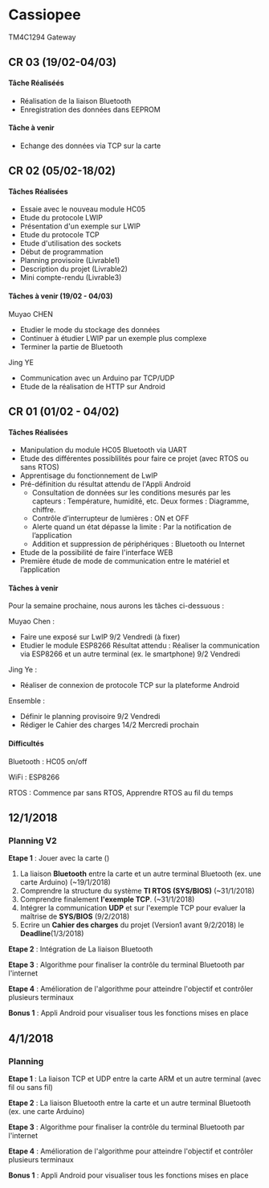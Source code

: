 # Cassiopee
TM4C1294 Gateway

## CR 03 (19/02-04/03)

#### Tâche Réaliséés
- Réalisation de la liaison Bluetooth
- Enregistration des données dans EEPROM


#### Tâche à venir
- Echange des données via TCP sur la carte



## CR 02 (05/02-18/02)

#### Tâches Réalisées

- Essaie avec le nouveau module HC05
- Etude du protocole LWIP
- Présentation d'un exemple sur LWIP
- Etude du protocole TCP
- Etude d'utilisation des sockets
- Début de programmation
- Planning provisoire (Livrable1)
- Description du projet (Livrable2)
- Mini compte-rendu (Livrable3)



#### Tâches à venir (19/02 - 04/03)

Muyao CHEN

- Etudier le mode du stockage des données
- Continuer à étudier LWIP par un exemple plus complexe
- Terminer la partie de Bluetooth

Jing YE
- Communication avec un Arduino par TCP/UDP
- Etude de la réalisation de HTTP sur Android


## CR 01 (01/02 - 04/02)

#### Tâches Réalisées

- Manipulation du module HC05 Bluetooth via UART 
- Etude des différentes possiblilités pour faire ce projet (avec RTOS ou sans RTOS)
- Apprentisage du fonctionnement de LwIP
- Pré-définition du résultat attendu de l'Appli Android
  - Consultation de données sur les conditions mesurés par les capteurs : Température, humidité, etc. Deux formes : Diagramme, chiffre.
  - Contrôle d’interrupteur de lumières : ON et OFF
  - Alerte quand un état dépasse la limite : Par la notification de l’application
  - Addition et suppression de périphériques : Bluetooth ou Internet  
- Etude de la possibilité de faire l'interface WEB 
- Première étude de mode de communication entre le matériel et l’application

#### Tâches à venir

Pour la semaine prochaine, nous aurons les tâches ci-dessuous : 

Muyao Chen : 

- Faire une exposé sur LwIP 	9/2 Vendredi (à fixer)
- Etudier le module ESP8266 Résultat attendu : Réaliser la communication via ESP8266 et un autre terminal (ex. le smartphone)    9/2 Vendredi

Jing Ye : 

- Réaliser de connexion de protocole TCP sur la plateforme Android

Ensemble :

- Définir le planning provisoire	9/2 Vendredi
- Rédiger le Cahier des charges    14/2 Mercredi prochain 

#### Difficultés

Bluetooth : HC05 on/off

WiFi : ESP8266

RTOS : Commence par sans RTOS, Apprendre RTOS au fil du temps 



## 12/1/2018

### Planning V2

**Etape 1** : Jouer avec la carte ()

1. La liaison **Bluetooth** entre la carte et un autre terminal Bluetooth (ex. une carte Arduino) (~19/1/2018)
2. Comprendre la structure du système **TI RTOS (SYS/BIOS)**  (~31/1/2018)
3. Comprendre finalement **l'exemple TCP**. (~31/1/2018)
4. Intégrer la communication **UDP** et sur l'exemple TCP pour evaluer la maîtrise de **SYS/BIOS** (9/2/2018)
5. Ecrire un **Cahier des charges** du projet (Version1 avant 9/2/2018) le **Deadline**(1/3/2018)

**Etape 2** : Intégration de La liaison Bluetooth

**Etape 3** : Algorithme pour finaliser la contrôle du terminal Bluetooth par l'internet

**Etape 4** : Amélioration de l'algorithme pour atteindre l'objectif et contrôler plusieurs terminaux

**Bonus 1** : Appli Android pour visualiser tous les fonctions mises en place



## 4/1/2018

### Planning
**Etape 1** : La liaison TCP et UDP entre la carte ARM et un autre terminal (avec fil ou sans fil)

**Etape 2** : La liaison Bluetooth entre la carte et un autre terminal Bluetooth (ex. une carte Arduino)

**Etape 3** : Algorithme pour finaliser la contrôle du terminal Bluetooth par l'internet

**Etape 4** : Amélioration de l'algorithme pour atteindre l'objectif et contrôler plusieurs terminaux

**Bonus 1** : Appli Android pour visualiser tous les fonctions mises en place
